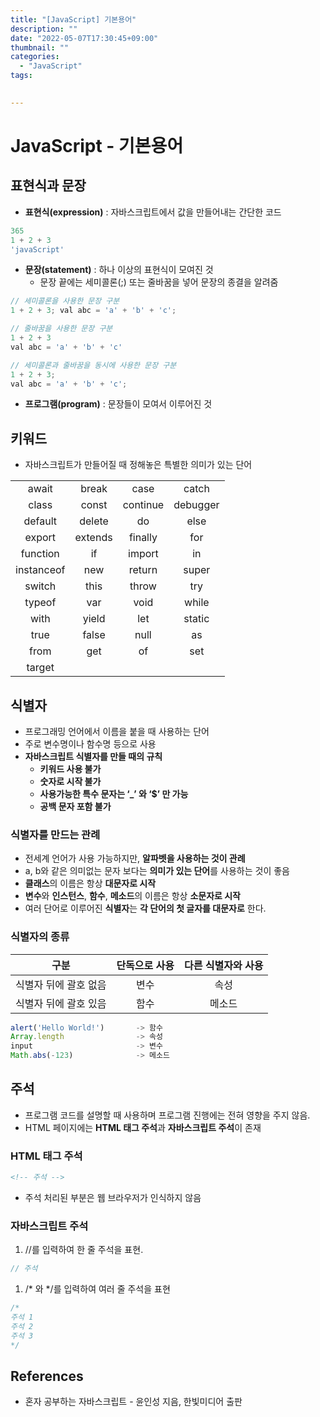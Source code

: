 ```yaml
---
title: "[JavaScript] 기본용어"
description: ""
date: "2022-05-07T17:30:45+09:00"
thumbnail: ""
categories:
  - "JavaScript"
tags:
 

---
```

<!--more-->
# JavaScript - 기본용어

## 표현식과 문장

- **표현식(expression)** : 자바스크립트에서 값을 만들어내는 간단한 코드

```jsx
365
1 + 2 + 3
'javaScript'
```

- **문장(statement)** : 하나 이상의 표현식이 모여진 것
    - 문장 끝에는 세미콜론(;) 또는 줄바꿈을 넣어 문장의 종결을 알려줌

```jsx
// 세미콜론을 사용한 문장 구분
1 + 2 + 3; val abc = 'a' + 'b' + 'c';

// 줄바꿈을 사용한 문장 구분
1 + 2 + 3
val abc = 'a' + 'b' + 'c'

// 세미콜론과 줄바꿈을 동시에 사용한 문장 구분
1 + 2 + 3;
val abc = 'a' + 'b' + 'c';
```

- **프로그램(program)** : 문장들이 모여서 이루어진 것

## 키워드

- 자바스크립트가  만들어질 때 정해놓은 특별한 의미가 있는 단어

|            |         |          |          |
|:----------:|:-------:|:--------:|:--------:|
|   await    |  break  |   case   |  catch   |
|   class    |  const  | continue | debugger |
|  default   | delete  |    do    |   else   |
|   export   | extends | finally  |   for    |
|  function  |   if    |  import  |    in    |
| instanceof |   new   |  return  |  super   |
|   switch   |  this   |  throw   |   try    |
|   typeof   |   var   |   void   |  while   |
|    with    |  yield  |   let    |  static  |
|    true    |  false  |   null   |    as    |
|    from    |   get   |    of    |   set    |
|   target   |         |          |          |

## 식별자

- 프로그래밍 언어에서 이름을 붙을 때 사용하는 단어
- 주로 변수명이나 함수명 등으로 사용
- **자바스크립트 식별자를 만들 때의 규칙**
    - **키워드 사용 불가**
    - **숫자로 시작 불가**
    - **사용가능한 특수 문자는 ‘_’ 와 ‘$’ 만 가능**
    - **공백 문자 포함 불가**

### 식별자를 만드는 관례

- 전세계 언어가 사용 가능하지만, **알파벳을 사용하는 것이 관례**
- a, b와 같은 의미없는 문자 보다는 **의미가 있는 단어**를 사용하는 것이 좋음
- **클래스**의 이름은 항상 **대문자로 시작**
- **변수**와 **인스턴스**, **함수**, **메소드**의 이름은 항상 **소문자로 시작**
- 여러 단어로 이루어진 **식별자**는 **각 단어의 첫 글자를 대문자로** 한다.

### 식별자의 종류

|      구분       | 단독으로 사용  | 다른 식별자와 사용  |
|:-------------:|:--------:|:-----------:|
| 식별자 뒤에 괄호 없음  |    변수    |     속성      |
| 식별자 뒤에 괄호 있음  |    함수    |     메소드     |

```jsx
alert('Hello World!')       -> 함수
Array.length                -> 속성
input                       -> 변수
Math.abs(-123)              -> 메소드
```

## 주석

- 프로그램 코드를 설명할 때 사용하며 프로그램 진행에는 전혀 영향을 주지 않음.
- HTML 페이지에는 **HTML 태그 주석**과 **자바스크립트 주석**이 존재

### HTML 태그 주석

```html
<!-- 주석 -->
```

- 주석 처리된 부분은 웹 브라우저가 인식하지 않음

### 자바스크립트 주석

1. //를 입력하여 한 줄 주석을 표현.

```jsx
// 주석
```

1. /* 와 */를 입력하여 여러 줄 주석을 표현

```jsx
/*
주석 1
주석 2
주석 3
*/
```

## References

- 혼자 공부하는 자바스크립트 - 윤인성 지음, 한빛미디어 출판